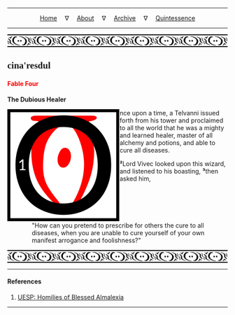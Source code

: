 
---

<!--- Local CSS Font Loading -->

<style>
@font-face {
    font-family: HayghinDaedric;
    src: url('../../../../../assets/fonts/ttf/HayghinDaedric.ttf') format('truetype');
    font-weight: medium;
    font-style: normal;
}
</style>

<!--- Jekyll Page Links -->

<center>
<a href="../../../../../index.html">Home</a>
&emsp;&nabla;&emsp;
<a href="../../../../about/index.html">About</a>
&emsp;&nabla;&emsp;
<a href="../../../../archive/index.html">Archive</a>
&emsp;&nabla;&emsp;
<a href="../../../index.html">Quintessence</a>
</center>

<!--- Markdown Body Below: -->

---

<img align="center" alt="Bordering" src="../../../../../assets/images/symbols/velothi_pattern_long_by_lukkar.svg">

## <span style="font-family:HayghinDaedric">cina'resdul</Span>

#### <span style="color:red">Fable Four</Span>

__The Dubious Healer__

<img align="left" alt="O" src="../../../project/resources/initials/svg/letters/letter_o.svg">nce upon a time, a Telvanni issued forth from his tower and proclaimed to all the world that he was a mighty and learned healer, master of all alchemy and potions, and able to cure all diseases.

<b>&sup2;</b>Lord Vivec looked upon this wizard, and listened to his boasting,
<b>&sup3;</b>then asked him,

<span style="display:inline-block;padding-left:4em">"How can you pretend to prescribe for others the cure to all diseases, when you are unable to cure yourself of your own manifest arrogance and foolishness?"</span>

<img align="center" alt="Bordering" src="../../../../../assets/images/symbols/velothi_pattern_long_by_lukkar.svg">

---

#### References

1. [UESP: Homilies of Blessed Almalexia][1]

[1]: https://en.uesp.net/wiki/Morrowind:Homilies_of_Blessed_Almalexia#The_Dubious_Healer

---
